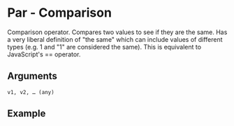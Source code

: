 # Par - Comparison

Comparison operator. Compares two values to see if they are the same. Has a very liberal definition of "the same" which can include values of different types (e.g. 1 and "1" are considered the same). This is equivalent to JavaScript's == operator.

## Arguments

```v1, v2, … (any)```

## Example
<editor :code="`
whe par seven sub eight 1..
pri yeah..
`"
:code-wordier="`
When you compare seven and subtract from eight 1 --
Print yeah!
`" output-method='console'></editor>